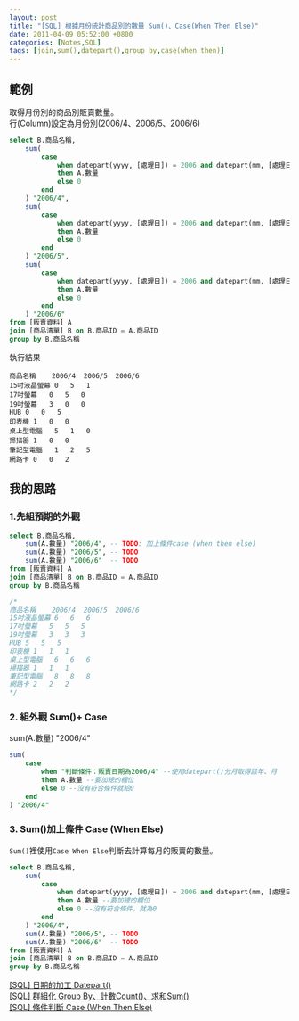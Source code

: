 ```yaml
---
layout: post
title: "[SQL] 根據月份統計商品別的數量 Sum()、Case(When Then Else)"
date: 2011-04-09 05:52:00 +0800
categories: [Notes,SQL]
tags: [join,sum(),datepart(),group by,case(when then)]
---
```


## 範例
取得月份別的商品別販賣數量。        
行(Column)設定為月份別(2006/4、2006/5、2006/6)

```sql
select B.商品名稱,
    sum(
        case
            when datepart(yyyy, [處理日]) = 2006 and datepart(mm, [處理日]) = 4
            then A.數量
            else 0
        end
    ) "2006/4",
    sum(
        case
            when datepart(yyyy, [處理日]) = 2006 and datepart(mm, [處理日]) = 5
            then A.數量
            else 0
        end
    ) "2006/5",
    sum(
        case
            when datepart(yyyy, [處理日]) = 2006 and datepart(mm, [處理日]) = 6
            then A.數量
            else 0
        end
    ) "2006/6"
from [販賣資料] A
join [商品清單] B on B.商品ID = A.商品ID
group by B.商品名稱
```

執行結果

```
商品名稱	2006/4	2006/5	2006/6
15吋液晶螢幕	0	5	1
17吋螢幕	0	5	0
19吋螢幕	3	0	0
HUB	0	0	5
印表機	1	0	0
桌上型電腦	5	1	0
掃描器	1	0	0
筆記型電腦	1	2	5
網路卡	0	0	2
```

## 我的思路
### 1.先組預期的外觀

```sql
select B.商品名稱,
    sum(A.數量) "2006/4", -- TODO: 加上條件case (when then else)
    sum(A.數量) "2006/5", -- TODO
    sum(A.數量) "2006/6"  -- TODO
from [販賣資料] A
join [商品清單] B on B.商品ID = A.商品ID
group by B.商品名稱

/*
商品名稱	2006/4	2006/5	2006/6
15吋液晶螢幕	6	6	6
17吋螢幕	5	5	5
19吋螢幕	3	3	3
HUB	5	5	5
印表機	1	1	1
桌上型電腦	6	6	6
掃描器	1	1	1
筆記型電腦	8	8	8
網路卡	2	2	2
*/
```

### 2. 組外觀 Sum()+ Case

sum(A.數量) "2006/4"

```sql
sum(
    case
        when "判斷條件：販賣日期為2006/4" --使用datepart()分月取得該年、月
        then A.數量 --要加總的欄位
        else 0 --沒有符合條件就給0
    end
) "2006/4"
```

### 3. Sum()加上條件 Case (When Else)

`Sum()`裡使用`Case When Else`判斷去計算每月的販賣的數量。

```sql
select B.商品名稱,
    sum(
        case
            when datepart(yyyy, [處理日]) = 2006 and datepart(mm, [處理日]) = 4
            then A.數量 --要加總的欄位
            else 0 --沒有符合條件，就為0
        end
    ) "2006/4",
    sum(A.數量) "2006/5", -- TODO
    sum(A.數量) "2006/6"  -- TODO
from [販賣資料] A
join [商品清單] B on B.商品ID = A.商品ID
group by B.商品名稱
```

[[SQL] 日期的加工 Datepart()](https://riivalin.github.io/posts/2011/04/sql-10/)     
[[SQL] 群組化 Group By、計數Count()、求和Sum()](https://riivalin.github.io/posts/2011/04/sql-6/)        
[[SQL] 條件判斷 Case (When Then Else)](https://riivalin.github.io/posts/2011/04/sql-18/) 